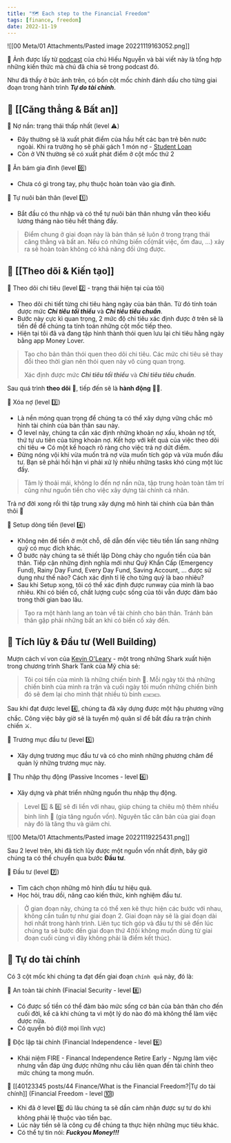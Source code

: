 ```yaml
---
title: "🗺️ Each step to the Financial Freedom"
tags: [finance, freedom]
date: 2022-11-19
---
```


![[00 Meta/01 Attachments/Pasted image 20221119163052.png]]

📂 Ảnh được lấy từ [podcast](https://www.youtube.com/watch?v=GlUvl-MWn6E&list=PL1bLXQ3Ow2laRk3IFEqbDLM_l6YHNPp8W&index=2&ab_channel=HieuNguyen) của chú Hiếu Nguyễn và bài viết này là tổng hợp những kiến thức mà chú đã chia sẻ trong podcast đó.

Như đã thấy ở bức ảnh trên, có bốn cột mốc chính đánh dấu cho từng giai đoạn trong hành trình ***Tự do tài chính***. 

## 🌿 [[Căng thẳng & Bất an]]

🌱 Nợ nần: trạng thái thấp nhất (level ⚠️) 
- Đây thường sẽ là xuất phát điểm của hầu hết các bạn trẻ bên nước ngoài. Khi ra trường họ sẽ phải gách 1 món nợ - [Student Loan](https://en.wikipedia.org/wiki/Student_loan)
- Còn ở VN thường sẽ có xuất phát điểm ở cột mốc thứ 2

🌱 Ăn bám gia đình (level 0️⃣)
- Chưa có gì trong tay, phụ thuộc hoàn toàn vào gia đình.

🌱 Tự nuôi bản thân (level 1️⃣)
- Bắt đầu có thu nhập và có thể tự nuôi bản thân nhưng vẫn theo kiểu lương tháng nào tiêu hết tháng đấy.

> Điểm chung ở giai đoạn này là bản thân sẽ luôn ở trong trạng thái căng thằng và bất an. Nếu có những biến cố(mất việc, ốm đau, ...) xảy ra sẽ hoàn toàn không có khả năng đối ứng được.

## 🌿 [[Theo dõi & Kiến tạo]]

🌱 Theo dõi chi tiêu (level 2️⃣ - trạng thái hiện tại của tôi)
-  Theo dõi chi tiết từng chi tiêu hàng ngày của bản thân. Từ đó tính toán được mức ***Chi tiêu tối thiểu*** và ***Chi tiêu tiêu chuẩn***. 
- Bước này cực kì quan trọng, 2 mức độ chi tiêu xác định được ở trên sẽ là tiền đề để chúng ta tính toán những cột mốc tiếp theo.
- Hiện tại tôi đã và đang tập hình thành thói quen lưu lại chi tiêu hằng ngày bằng app Money Lover.

> Tạo cho bản thân thói quen theo dõi chi tiêu. Các mức chi tiêu sẽ thay đổi theo thời gian nên thói quen này vô cùng quan trọng.
> 
> Xác định được mức ***Chi tiêu tối thiểu*** và ***Chi tiêu tiêu chuẩn***. 

Sau quá trình **theo dõi** 👀, tiếp đến sẽ là **hành động** 👷‍♂️.

🌱 Xóa nợ (level 3️⃣)
- Là nền móng quan trọng để chúng ta có thể xây dựng vững chắc mô hình tài chính của bản thân sau này. 
- Ở level này, chúng ta cần xác định những khoản nợ xấu, khoản nợ tốt, thứ tự ưu tiên của từng khoản nợ. Kết hợp với kết quả của việc theo dõi chi tiêu => Có một kế hoạch rõ ràng cho việc trả nợ dứt điểm.
- Đừng nóng vội khi vừa muốn trả nợ vừa muốn tích góp và vừa muốn đầu tư. Bạn sẽ phải hối hận vì phải xử lý nhiều những tasks khó cùng một lúc đấy.

> Tâm lý thoải mái, không lo đến nợ nần nữa, tập trung hoàn toàn tâm trí cũng như nguồn tiền cho việc xây dựng tài chính cá nhân.

Trả nợ đời xong rồi thì tập trung xây dựng mô hình tài chính của bản thân thôi 💪

🌱 Setup dòng tiền (level 4️⃣)
- Không nên để tiền ở một chỗ, dễ dẫn đến việc tiêu tiền lấn sang những quỹ có mục đích khác.
- Ở bước này chúng ta sẽ thiết lập Dòng chảy cho nguồn tiền của bản thân. Tiếp cận những định nghĩa mới như Quỹ Khẩn Cấp (Emergency Fund), Rainy Day Fund, Every Day Fund, Saving Account, ... được sử dụng như thế nào? Cách xác định tỉ lệ cho từng quỹ là bao nhiêu?
- Sau khi Setup xong, tôi có thể xác định được runway của mình là bao nhiêu. Khi có biến cố, chất lượng cuộc sống của tôi vẫn được đảm bảo trong thời gian bao lâu. 

> Tạo ra một hành lang an toàn về tài chính cho bản thân. Tránh bản thân gặp phải những bất an khi có biến cố xảy đến.
> 
## 🌿 Tích lũy & Đầu tư (Well Building)

Mượn cách ví von của [Kevin O'Leary](https://en.wikipedia.org/wiki/Kevin_O%27Leary) - một trong những Shark xuất hiện trong chương trình Shark Tank của Mỹ chia sẻ:
> Tôi coi tiền của mình là những chiến binh 💂. Mỗi ngày tôi thả những chiến binh của mình ra trận và cuối ngày tôi muốn những chiến binh đó sẽ đem lại cho mình thật nhiều tù binh 💵💵💵.

Sau khi đạt được level 4️⃣, chúng ta đã xây dựng được một hậu phương vững chắc. Công việc bây giờ sẽ là tuyển mộ quân sĩ để bắt đầu ra trận chinh chiến ⚔️.  

🌱 Trương mục đầu tư (level 5️⃣)
- Xây dựng trương mục đầu tư và có cho mình những phương châm để quản lý những trương mục này.

🌱 Thu nhập thụ động (Passive Incomes - level 6️⃣)
- Xây dựng và phát triển những nguồn thu nhập thụ động.

> Level 5️⃣ & 6️⃣ sẽ đi liền với nhau, giúp chúng ta chiêu mộ thêm nhiều binh lính 💂 (gia tăng nguồn vốn).
> Nguyên tắc căn bản của giai đoạn này đó là tăng thu và giảm chi.

![[00 Meta/01 Attachments/Pasted image 20221119225431.png]]

Sau 2 level trên, khi đã tích lũy được một nguồn vốn nhất định, bây giờ chúng ta có thể chuyển qua bước **Đầu tư**.

🌱 Đầu tư (level 7️⃣)
- Tìm cách chọn những mô hình đầu tư hiệu quả.
- Học hỏi, trau dồi, nâng cao kiến thức, kinh nghiệm đầu tư.

> Ở gian đoạn này, chúng ta có thể xen kẽ thực hiện các bước với nhau, không cần tuần tự như giai đoạn 2.
> Giai đoạn này sẽ là giai đoạn dài hơi nhất trong hành trình.  Liên tục tích góp và đầu tư thì sẽ đến lúc chúng ta sẽ bước đến giai đoạn thứ 4(tôi không muốn dùng từ giai đoạn cuối cùng vì đây không phải là điểm kết thúc).

## 🌿 Tự do tài chính

Có 3 cột mốc khi chúng ta đạt đến giai đoạn `chính quả` này, đó là:

🌱 An toàn tài chính (Finacial Security - level 8️⃣)
- Có được số tiền có thể đảm bảo mức sống cơ bản của bản thân cho đến cuối đời, kể cả khi chúng ta vì một lý do nào đó mà không thể làm việc được nữa.
- Có quyền bỏ đi(ở mọi lĩnh vực)

🌱 Độc lập tài chính (Financial Independence - level 9️⃣)
- Khái niệm FIRE - Financal Independence Retire Early - Ngưng làm việc nhưng vẫn đáp ứng được những nhu cầu liên quan đến tài chính theo mức chúng ta mong muốn.

🌱  [[40123345 posts/44 Finance/What is the Financial Freedom?|Tự do tài chính]]  (Financial Freedom - level 🔟)
- Khi đã ở level 9️⃣ đủ lâu chúng ta sẽ dần cảm nhận được sự tư do khi không phải lệ thuộc vào tiền bạc.
- Lúc này tiền sẽ là công cụ để chúng ta thực hiện những mục tiêu khác.
-  Có thể tự tin nói: ***Fuckyou Money!!!***


 

